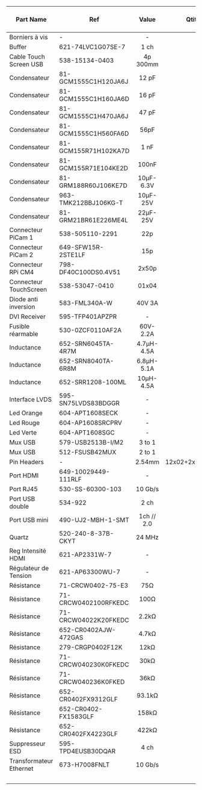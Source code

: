 | Part Name| Ref| Value| Qtity on card| Qtity to buy| Link|
|-|-|:-:|:-:|:-:|-|
| Borniers à vis| -| -| 2x02| 0| [Link]()|
| Buffer| 621-74LVC1G07SE-7| 1 ch| 1| 0| [Link](https://www.mouser.fr/ProductDetail/Diodes-Incorporated/74LVC1G07SE-7?qs=%2Fha2pyFadujDV9Qzz2MeGXIvHLnX77b%2FL3X9Amy49YlegTTVRW7fRg%3D%3D)|
| Cable Touch Screen USB|538-15134-0403| 4p 300mm| 1| 3| [Link](https://www.mouser.fr/ProductDetail/Molex/15134-0403/?qs=%2Fha2pyFadujBAB%2Fe0qZPL1adkeflFZaabJUQFo19c3XScV2Q8Y1%2FmA%3D%3D)|
| Condensateur| 81-GCM1555C1H120JA6J| 12 pF| 1| 0| [Link](https://www.mouser.fr/ProductDetail/Murata-Electronics/GCM1555C1H120JA16J?qs=sGAEpiMZZMs0AnBnWHyRQFv7x1xn%252BYFdQEAGeM9PVqkn8eO4G9sLxg%3D%3D)|
| Condensateur| 81-GCM1555C1H160JA6D| 16 pF| 2| 0| [Link](https://www.mouser.fr/ProductDetail/Murata-Electronics/GCM1555C1H160JA16D?qs=b6dFT0v%2Fxb95zfd%2F8YDygw%3D%3D)|
| Condensateur| 81-GCM1555C1H470JA6J| 47 pF| 1| 20| [Link](https://www.mouser.fr/ProductDetail/Murata-Electronics/GCM1555C1H470JA16J/?qs=hNud%2FORuBR0YeaSdjaWQzQ%3D%3D)|
| Condensateur| 81-GCM1555C1H560FA6D| 56pF| 1| 20| [Link](https://www.mouser.fr/ProductDetail/Murata-Electronics/GCM1555C1H560FA16D/?qs=QzBtWTOodeXiNeQJ%252BzgW7A%3D%3D)|
| Condensateur| 81-GCM155R71H102KA7D| 1 nF| 1| 0| [Link](https://www.mouser.fr/ProductDetail/Murata-Electronics/GCM155R71H102KA37D?qs=aEuGZpxfbxXfRwalgDkbWg%3D%3D)|
| Condensateur| 81-GCM155R71E104KE2D| 100nF| 37| 0| [Link](https://www.mouser.fr/ProductDetail/Murata-Electronics/GCM155R71E104KE02D?qs=sGAEpiMZZMs0AnBnWHyRQB9G40cLJQs4jh0y6SxlPaz%252BfNuduqN0uw%3D%3D)|
| Condensateur| 81-GRM188R60J106KE7D| 10µF-6.3V| 1| 0| [Link](https://www.mouser.fr/ProductDetail/Murata-Electronics/GRM188R60J106KE47D?qs=sGAEpiMZZMs0AnBnWHyRQP5O0Ty0PaP7T5ND1K%2FPaU4WbKLvtvaqmw%3D%3D)|
| Condensateur| 963-TMK212BBJ106KG-T| 10µF-25V| 3| 20| [Link](https://www.mouser.fr/ProductDetail/Taiyo-Yuden/TMK212BBJ106KG-T?qs=sGAEpiMZZMs0AnBnWHyRQAEIN6r3SS%2FOSnPCSGjIcIU%3D)|
| Condensateur| 81-GRM21BR61E226ME4L| 22µF-25V| 6| 30| [Link](https://www.mouser.fr/ProductDetail/Murata-Electronics/GRM21BR61E226ME44L/?qs=07yfQVYDK7vCPbMhLHi95g%3D%3D)|
| Connecteur PiCam 1| 538-505110-2291| 22p| 1| 0| [Link](https://www.mouser.fr/ProductDetail/Molex/505110-2291?qs=fSIr1QPo%2F%2FR7YZ33K34k0A%3D%3D)|
| Connecteur PiCam 2| 649-SFW15R-2STE1LF| 15p| 1| 10| [Link](https://www.mouser.fr/ProductDetail/Amphenol-FCI/SFW15R-2STE1LF?qs=XRaITl65jnu3B148xsdn9A%3D%3D)|
| Connecteur RPi CM4| 798-DF40C100DS0.4V51| 2x50p| 2| 10| [Link](https://www.mouser.fr/ProductDetail/Hirose-Connector/DF40C-100DS-04V51?qs=eDUdFcBPps2MEwbnuPvZzQ%3D%3D)|
| Connecteur TouchScreen| 538-53047-0410| 01x04| 1| 10| [Link](https://www.mouser.fr/ProductDetail/Molex/53047-0410/?qs=DcEdecHHM4i8IPBxVAuJtg%3D%3D)|
| Diode anti inversion| 583-FML340A-W| 40V 3A| 1| 10| [Link](https://www.mouser.fr/ProductDetail/Rectron/FML340A-W/?qs=5aG0NVq1C4znVqzNSkqGkQ%3D%3D)|
| DVI Receiver| 595-TFP401APZPR| -| 1| 0| [Link](https://www.mouser.fr/ProductDetail/Texas-Instruments/TFP401APZPR?qs=lc2O%252BfHJPVYfuIDQbAsRYg%3D%3D)|
| Fusible réarmable| 530-0ZCF0110AF2A| 60V-2.2A| 1| 10|[Link](https://www.mouser.fr/ProductDetail/Bel-Fuse/0ZCF0110AF2A/?qs=d0WKAl%252BL4KaIasTRkztREQ%3D%3D)|
| Inductance| 652-SRN6045TA-4R7M| 4.7µH-4.5A| 1| 10| [Link](https://www.mouser.fr/ProductDetail/Bourns/SRN6045TA-4R7M/?qs=Vt59ZOdFuWbecpvj2tHgcA%3D%3D)|
| Inductance| 652-SRN8040TA-6R8M| 6.8µH-5.1A| 1| 10| [Link](https://www.mouser.fr/ProductDetail/Bourns/SRN8040TA-6R8M/?qs=Vt59ZOdFuWZKzofY7uJPVA%3D%3D)|
| Inductance| 652-SRR1208-100ML| 10µH-4.5A| 1| 10| [Link](https://www.mouser.fr/ProductDetail/Bourns/SRR1208-100ML/?qs=tGT%2FdkiGhtssMuWPh1b58Q%3D%3D)|
| Interface LVDS| 595-SN75LVDS83BDGGR| -| 1| 5| [Link](https://www.mouser.fr/ProductDetail/Texas-Instruments/SN75LVDS83BDGGR/?qs=IDSsxkoac0yg4KfFeU4liA%3D%3D)|
| Led Orange| 604-APT1608SECK| -| 1| 0| [Link](https://www.mouser.fr/ProductDetail/Kingbright/APT1608SECK?qs=sGAEpiMZZMuCm2JlHBGefkIVz3MM6kBjLW7cpD7cRDo%3D)|
| Led Rouge| 604-AP1608SRCPRV| -| 1| 0| [Link](https://www.mouser.fr/ProductDetail/Kingbright/AP1608SRCPRV?qs=sGAEpiMZZMuCm2JlHBGefkIVz3MM6kBj85MSSDgW50U%3D)|
| Led Verte| 604-APT1608SGC| -| 1| 0| [Link](https://www.mouser.fr/ProductDetail/Kingbright/APT1608SGC?qs=sGAEpiMZZMuCm2JlHBGefkIVz3MM6kBj0bmMG8qWXu4%3D)|
| Mux USB| 579-USB2513B-I/M2| 3 to 1| 1| 5| [Link](https://www.mouser.fr/ProductDetail/Microchip-Technology/USB2513B-I-M2/?qs=%2Fha2pyFaduhkNlkCBMkDAWPTXYrc0kCvjvnOl9f2bRVx3%2F8ixGzUIYMspyI%252BQJSc)|
| Mux USB| 512-FSUSB42MUX| 2 to 1| 1| 0| [Link](https://www.mouser.fr/ProductDetail/ON-Semiconductor-Fairchild/FSUSB42MUX?qs=%2Fha2pyFadujhdsIYIO7X%252BCGzQ43VDhPsREDPqXdymoN%252Bg96iv8ME4Q%3D%3D)|
| Pin Headers| -| 2.54mm| 12x02+2x03+06+08+2x12| 0| [Link](https://www.amazon.fr/Headers-broches-Breakaway-Connector-Prototype/dp/B07CC4V9ZY/ref=pd_aw_sbs_147_3/259-6562494-1761025?_encoding=UTF8&pd_rd_i=B07CC4V9ZY&pd_rd_r=757e8413-93e2-4410-8e71-8239dd306eb0&pd_rd_w=NxHgc&pd_rd_wg=rXfUo&pf_rd_p=acbc774d-f175-4289-8adf-0211d46bb96f&pf_rd_r=5Z3RPWWZ1YJVQNQ3AQZK&psc=1&refRID=5Z3RPWWZ1YJVQNQ3AQZK)|
| Port HDMI| 649-10029449-111RLF| -| 1| 0| [Link](https://www.mouser.fr/ProductDetail/Amphenol-FCI/10029449-111RLF?qs=sGAEpiMZZMtAYTMy7wxAr9LCvXDZCuSkPfr%252B91JPIb8%3D)|
| Port RJ45| 530-SS-60300-103| 10 Gb/s| 1| 10| [Link](https://www.mouser.fr/ProductDetail/Stewart-Connector-Bel/SS-60300-103?qs=wnTfsH77Xs4F0oaICJGh5g==)|
| Port USB double| 534-922| 2 ch| 1| 0| [Link](https://www.mouser.fr/ProductDetail/Keystone-Electronics/922?qs=sGAEpiMZZMulM8LPOQ%252Byk9aeq4jnF0IWVmsGvCI5EhY%3D)|
| Port USB mini| 490-UJ2-MBH-1-SMT| 1ch // 2.0| 1| 0| [Link](https://www.mouser.fr/ProductDetail/CUI-Devices/UJ2-MBH-1-SMT-TR?qs=%2Fha2pyFadujxuyGWwwKQxsYtw0dLGI%252BOxMfx%2FrIsmpv%252BNycYvEz9CmAkw%252Bj7Ud4y)|
| Quartz| 520-240-8-37B-CKYT| 24 MHz| 1| 0| [Link](https://www.mouser.fr/ProductDetail/ECS/ECS-240-8-37B-CKY-TR?qs=l7cgNqFNU1gEAFMOUtZ%252BUA%3D%3D#footnotes)|
| Reg Intensité HDMI| 621-AP2331W-7| -| 1| 0| [Link](https://www.mouser.fr/ProductDetail/Diodes-Incorporated/AP2331W-7?qs=sGAEpiMZZMuCmTIBzycWfLF9Oe46C4HyZ4boxN7nCes%3D)|
| Régulateur de Tension| 621-AP63300WU-7| -| 3| 20| [Link](https://www.mouser.fr/ProductDetail/Diodes-Incorporated/AP63300WU-7/?qs=bZr6mbWTK5nNNXnHDcrFZg%3D%3D)|
| Résistance| 71-CRCW0402-75-E3| 75Ω| 4| 0| [Link](https://www.mouser.fr/ProductDetail/Vishay-Dale/CRCW040275R0FKED?qs=Yor07UEv01V%252Bs0NAJfd5Ug%3D%3D)|
| Résistance| 71-CRCW0402100RFKEDC| 100Ω| 4| 0| [Link](https://www.mouser.fr/ProductDetail/Vishay-Dale/CRCW0402100RFKEDC?qs=sGAEpiMZZMu61qfTUdNhG9bvwnXh9sSrwbLX2N%2FDoPT7Qua2QpKkwg%3D%3D)|
| Résistance| 71-CRCW04022K20FKEDC| 2.2kΩ| 9| 0| [Link](https://www.mouser.fr/ProductDetail/Vishay-Dale/CRCW04022K20FKEDC?qs=E3Y5ESvWgWNXmL%252BjgVlsRA%3D%3D)|
| Résistance| 652-CR0402AJW-472GAS| 4.7kΩ| 1| 0| [Link](https://www.mouser.fr/ProductDetail/Bourns/CR0402AJW-472GAS?qs=sGAEpiMZZMu61qfTUdNhG%2FMZXHif3NbI3J7pMTnyKMFG2jZYLPlpSQ%3D%3D)|
| Résistance| 279-CRGP0402F12K| 12kΩ| 1| 0| [Link](https://www.mouser.fr/ProductDetail/TE-Connectivity-Holsworthy/CRGP0402F12K?qs=sGAEpiMZZMu61qfTUdNhG%2FMZXHif3NbIUJZp8OgVizYIH9Fhvv%252BfKw%3D%3D)|
| Résistance| 71-CRCW040230K0FKEDC| 30kΩ| 3| 30| [Link](https://www.mouser.fr/ProductDetail/Vishay-Dale/CRCW040230K0FKEDC/?qs=E3Y5ESvWgWNf6hpNPiPLHA%3D%3D)|
| Résistance| 71-CRCW040236K0FKED| 36kΩ| 4| 0| [Link](https://www.mouser.fr/ProductDetail/Vishay-Dale/CRCW040236K0FKED?qs=OwxzOXbWW2yX3EN2bvxm2w%3D%3D)|
| Résistance| 652-CR0402FX9312GLF| 93.1kΩ| 1| 20| [Link](https://www.mouser.fr/ProductDetail/Bourns/CR0402-FX-9312GLF/?qs=2as47fUcDMSnxvK%2FC1BeXQ%3D%3D)|
| Résistance| 652-CR0402-FX1583GLF| 158kΩ| 1| 20| [Link](https://www.mouser.fr/ProductDetail/Bourns/CR0402-FX-1583GLF/?qs=JflQ4L8so%2FsGUp0%252BRzcebQ%3D%3D)|
| Résistance| 652-CR0402FX4223GLF| 422kΩ| 1| 20| [Link](https://www.mouser.fr/ProductDetail/Bourns/CR0402-FX-4223GLF/?qs=B0uw3wJAhvs%252BHArAKiuOCQ%3D%3D)|
| Suppresseur ESD| 595-TPD4EUSB30DQAR| 4 ch| 2| 10| [Link](https://www.mouser.fr/ProductDetail/Texas-Instruments/TPD4EUSB30DQAR?qs=%2Fha2pyFadug70pixMCJKQA0qdZ2cdbYQ%252B8Gb4LQWsCOwWAY%252B3FKvUQ%3D%3D)|
| Transformateur Ethernet| 673-H7008FNLT| 10 Gb/s| 1| 10| [Link](https://www.mouser.fr/ProductDetail/Pulse-Electronics/H7008FNLT?qs=DnQcXeH5gkZgjFRDRH2Qiw%3D%3D)|
| | | | | | [Link]()|
